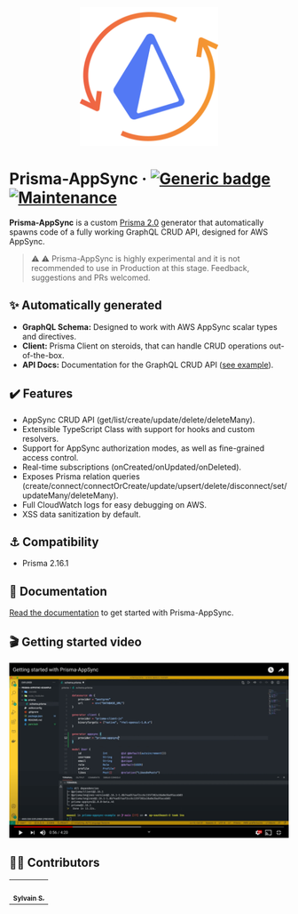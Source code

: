 <p align="center">
    <img width="250" height="250" src="prisma-appsync-logo.png" alt="Prisma-AppSync" />
</p>

# Prisma-AppSync &middot; [![Generic badge](https://img.shields.io/badge/Generator%20for-Prisma%202-9F7AEA.svg)](https://www.prisma.io) [![Maintenance](https://img.shields.io/badge/Maintained%3F-yes-green.svg)](https://github.com/maoosi/prisma-appsync/graphs/commit-activity)

**Prisma-AppSync** is a custom [Prisma 2.0](https://www.prisma.io) generator that automatically spawns code of a fully working GraphQL CRUD API, designed for AWS AppSync.

> ⚠️ ⚠️ Prisma-AppSync is highly experimental and it is not recommended to use in Production at this stage. Feedback, suggestions and PRs welcomed.

## ✨ Automatically generated

- **GraphQL Schema:** Designed to work with AWS AppSync scalar types and directives.
- **Client:** Prisma Client on steroids, that can handle CRUD operations out-of-the-box.
- **API Docs:** Documentation for the GraphQL CRUD API ([see example](/demo/post.html)).

## ✔️ Features

- AppSync CRUD API (get/list/create/update/delete/deleteMany).
- Extensible TypeScript Class with support for hooks and custom resolvers.
- Support for AppSync authorization modes, as well as fine-grained access control.
- Real-time subscriptions (onCreated/onUpdated/onDeleted).
- Exposes Prisma relation queries (create/connect/connectOrCreate/update/upsert/delete/disconnect/set/updateMany/deleteMany).
- Full CloudWatch logs for easy debugging on AWS.
- XSS data sanitization by default.

## ⚓ Compatibility

- Prisma 2.16.1

## 📓 Documentation

[Read the documentation](https://prisma-appsync.vercel.app) to get started with Prisma-AppSync.

## 🎬 Getting started video

[![Getting started with Prisma-AppSync](prisma-appsync-video.png)](http://www.youtube.com/watch?v=v9wIJ02lLG0 "Getting started with Prisma-AppSync")

## 🧙‍♂️ Contributors

<table>
      <tr>
        <td align="center"><a href="https://github.com/maoosi"><img src="https://avatars2.githubusercontent.com/u/4679377?v=3?s=100" width="100px;" alt=""/><br /><sub><b>Sylvain S.</b></sub></a></td>
    </tr>
</table>
